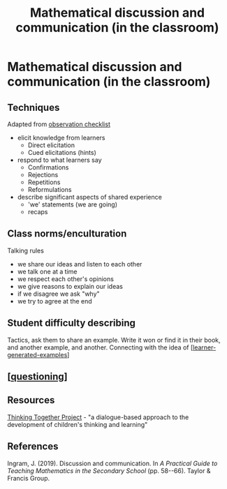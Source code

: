 ﻿---
backlinks:
- title: Questioning
  url: /sense/Teaching/Mathematics/questioning.html
- title: Class Expectations
  url: /sense/Teaching/Mathematics/class-expectations.html
- title: Technologies for teaching mathematics
  url: /sense/Teaching/Mathematics/technologies-for-teaching-mathematics.html
title: Mathematical discussion and communication (in the classroom)
---
# Mathematical discussion and communication (in the classroom)




## Techniques

Adapted from [observation checklist](https://thinkingtogether.educ.cam.ac.uk/resources/Teacher_techniques_checklist.pdf)

- elicit knowledge from learners
  - Direct elicitation
  - Cued elicitations (hints)
- respond to what learners say
  - Confirmations
  - Rejections
  - Repetitions
  - Reformulations
- describe significant aspects of shared experience
  - 'we' statements (we are going)
  - recaps
  

## Class norms/enculturation

Talking rules

- we share our ideas and listen to each other
- we talk one at a time
- we respect each other's opinions
- we give reasons to explain our ideas
- if we disagree we ask "why"
- we try to agree at the end

## Student difficulty describing

Tactics, ask them to share an example. Write it won or find it in their book, and another example, and another. Connecting with the idea of [[learner-generated-examples]]

## [[questioning]]




## Resources

[Thinking Together Project](https://thinkingtogether.educ.cam.ac.uk/) - "a dialogue-based approach to the development of children's thinking and learning"

## References

Ingram, J. (2019). Discussion and communication. In *A Practical Guide to Teaching Mathematics in the Secondary School* (pp. 58--66). Taylor & Francis Group.


[//begin]: # "Autogenerated link references for markdown compatibility"
[learner-generated-examples]: learner-generated-examples "Learner Generated Examples"
[questioning]: questioning "Questioning"
[//end]: # "Autogenerated link references"